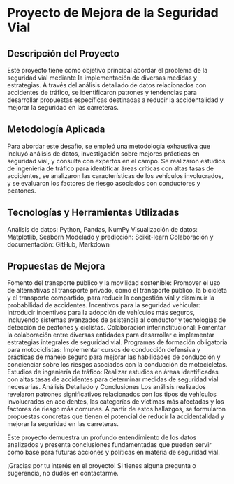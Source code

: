 # Proyecto de Mejora de la Seguridad Vial

## Descripción del Proyecto

Este proyecto tiene como objetivo principal abordar el problema de la seguridad vial mediante la implementación de diversas medidas y estrategias. A través del análisis detallado de datos relacionados con accidentes de tráfico, se identificaron patrones y tendencias para desarrollar propuestas específicas destinadas a reducir la accidentalidad y mejorar la seguridad en las carreteras.

## Metodología Aplicada
Para abordar este desafío, se empleó una metodología exhaustiva que incluyó análisis de datos, investigación sobre mejores prácticas en seguridad vial, y consulta con expertos en el campo. Se realizaron estudios de ingeniería de tráfico para identificar áreas críticas con altas tasas de accidentes, se analizaron las características de los vehículos involucrados, y se evaluaron los factores de riesgo asociados con conductores y peatones.

## Tecnologías y Herramientas Utilizadas
Análisis de datos: Python, Pandas, NumPy
Visualización de datos: Matplotlib, Seaborn
Modelado y predicción: Scikit-learn
Colaboración y documentación: GitHub, Markdown

## Propuestas de Mejora
Fomento del transporte público y la movilidad sostenible: Promover el uso de alternativas al transporte privado, como el transporte público, la bicicleta y el transporte compartido, para reducir la congestión vial y disminuir la probabilidad de accidentes.
Incentivos para la seguridad vehicular: Introducir incentivos para la adopción de vehículos más seguros, incluyendo sistemas avanzados de asistencia al conductor y tecnologías de detección de peatones y ciclistas.
Colaboración interinstitucional: Fomentar la colaboración entre diversas entidades para desarrollar e implementar estrategias integrales de seguridad vial.
Programas de formación obligatoria para motociclistas: Implementar cursos de conducción defensiva y prácticas de manejo seguro para mejorar las habilidades de conducción y concienciar sobre los riesgos asociados con la conducción de motocicletas.
Estudios de ingeniería de tráfico: Realizar estudios en áreas identificadas con altas tasas de accidentes para determinar medidas de seguridad vial necesarias.
Análisis Detallado y Conclusiones
Los análisis realizados revelaron patrones significativos relacionados con los tipos de vehículos involucrados en accidentes, las categorías de víctimas más afectadas y los factores de riesgo más comunes. A partir de estos hallazgos, se formularon propuestas concretas que tienen el potencial de reducir la accidentalidad y mejorar la seguridad en las carreteras.

Este proyecto demuestra un profundo entendimiento de los datos analizados y presenta conclusiones fundamentadas que pueden servir como base para futuras acciones y políticas en materia de seguridad vial.

¡Gracias por tu interés en el proyecto! Si tienes alguna pregunta o sugerencia, no dudes en contactarme.
